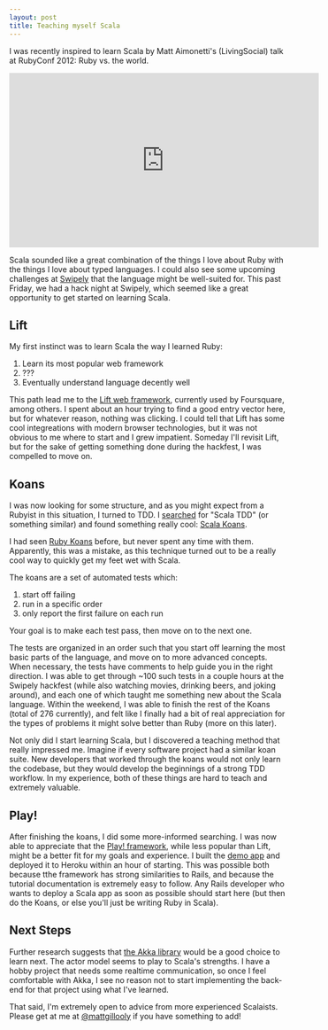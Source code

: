 ```yaml
---
layout: post
title: Teaching myself Scala
---
```


I was recently inspired to learn Scala by Matt Aimonetti's (LivingSocial) talk at RubyConf 2012: Ruby vs. the world.

<iframe width="560" height="315" src="http://www.youtube.com/embed/V_k3q37Tieg" frameborder="0" allowfullscreen></iframe>

Scala sounded like a great combination of the things I love about Ruby with the things I love about typed languages.  I could also see some upcoming challenges at [Swipely](http://swipely.com) that the language might be well-suited for.  This past Friday, we had a hack night at Swipely, which seemed like a great opportunity to get started on learning Scala.

## Lift

My first instinct was to learn Scala the way I learned Ruby:

1. Learn its most popular web framework
1. ???
1. Eventually understand language decently well

This path lead me to the [Lift web framework](http://www.liftweb.net/), currently used by Foursquare, among others.  I spent about an hour trying to find a good entry vector here, but for whatever reason, nothing was clicking.  I could tell that Lift has some cool integreations with modern browser technologies, but it was not obvious to me where to start and I grew impatient.  Someday I'll revisit Lift, but for the sake of getting something done during the hackfest, I was compelled to move on.

## Koans

I was now looking for some structure, and as you might expect from a Rubyist in this situation, I turned to TDD.  I [searched](http://duckduckgo.com) for "Scala TDD" (or something similar) and found something really cool: [Scala Koans](http://www.scalakoans.org/).

I had seen [Ruby Koans](http://www.rubykoans.com/) before, but never spent any time with them.  Apparently, this was a mistake, as this technique turned out to be a really cool way to quickly get my feet wet with Scala.

The koans are a set of automated tests which:

1. start off failing
1. run in a specific order
1. only report the first failure on each run

Your goal is to make each test pass, then move on to the next one.

The tests are organized in an order such that you start off learning the most basic parts of the language, and move on to more advanced concepts.  When necessary, the tests have comments to help guide you in the right direction.  I was able to get through ~100 such tests in a couple hours at the Swipely hackfest (while also watching movies, drinking beers, and joking around), and each one of which taught me something new about the Scala language.  Within the weekend, I was able to finish the rest of the Koans (total of 276 currently), and felt like I finally had a bit of real appreciation for the types of problems it might solve better than Ruby (more on this later).

Not only did I start learning Scala, but I discovered a teaching method that really impressed me.  Imagine if every software project had a similar koan suite.  New developers that worked through the koans would not only learn the codebase, but they would develop the beginnings of a strong TDD workflow.  In my experience, both of these things are hard to teach and extremely valuable.

## Play!

After finishing the koans, I did some more-informed searching.  I was now able to appreciate that the [Play! framework](http://www.playframework.org/), while less popular than Lift, might be a better fit for my goals and experience.  I built the [demo app](http://www.playframework.org/documentation/2.0.4/ScalaTodoList) and deployed it to Heroku within an hour of starting.  This was possible both because tthe framework has strong similarities to Rails, and because the tutorial documentation is extremely easy to follow.  Any Rails developer who wants to deploy a Scala app as soon as possible should start here (but then do the Koans, or else you'll just be writing Ruby in Scala).

## Next Steps

Further research suggests that [the Akka library](http://akka.io/) would be a good choice to learn next.  The actor model seems to play to Scala's strengths.  I have a hobby project that needs some realtime communication, so once I feel comfortable with Akka, I see no reason not to start implementing the back-end for that project using what I've learned.

That said, I'm extremely open to advice from more experienced Scalaists.  Please get at me at [@mattgillooly](http://twitter.com/mattgillooly) if you have something to add!
